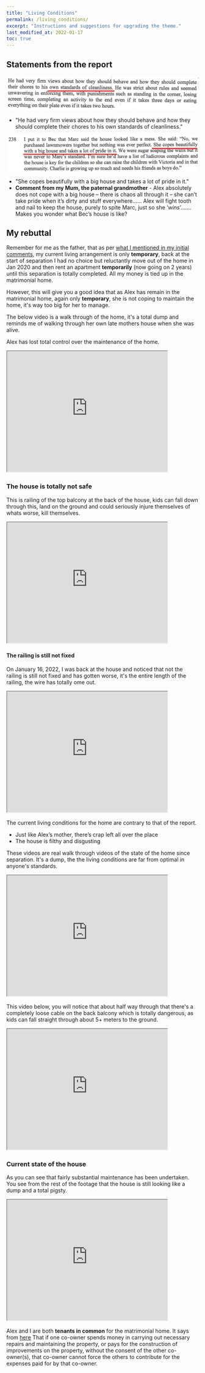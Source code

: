 ```yaml
---
title: "Living Conditions"
permalink: /living_conditions/
excerpt: "Instructions and suggestions for upgrading the theme."
last_modified_at: 2022-01-17
toc: true
---
```

## Statements from the report

![](../blobs/livingconditions/Report1.png)

- "He had very firm views about how they should behave and how they should complete their chores to his own standards of cleanliness."

![](../blobs/livingconditions/Report2.png)

- "She copes beautifully with a big house and takes a lot of pride in it."
- **Comment from my Mum, the paternal grandmother** - Alex absolutely does not cope with a big house – there is chaos all through it – she can’t take pride when it’s dirty and stuff everywhere……  Alex will fight tooth and nail to keep the house, purely to spite Marc, just so she ‘*wins*’…….  Makes you wonder what Bec’s house is like?

## My rebuttal

Remember for me as the father, that as per [what I mentioned in my initial comments](/marcseparation/my_initial_comments/#unfairly-judged-based-on-current-time-with-the-kids), my current living arrangement is only **temporary**, back at the start of separation I had no choice but reluctantly move out of the home in Jan 2020 and then rent an apartment **temporarily** (now going on 2 years) until this separation is totally completed. All my money is tied up in the matrimonial home.

However, this will give you a good idea that as Alex has remain in the matrimonial home, again only **temporary**, she is not coping to maintain the home, it's way too big for her to manage.

The below video is a walk through of the home, it's a total dump and reminds me of walking through her own late mothers house when she was alive.

Alex has lost total control over the maintenance of the home.

<iframe width="420" height="315"
    src="https://www.youtube.com/embed/gDr0XIgdk7A?playlist=gDr0XIgdk7A&loop=1&Version=3&autoplay=1&mute=1&showinfo=1&rel=0">
</iframe>

### The house is totally not safe

This is railing of the top balcony at the back of the house, kids can fall down through this, land on the ground and could seriously injure themselves of whats worse, kill themselves. 

<iframe width="420" height="315"
    src="https://www.youtube.com/embed/Pb2Wtx18Zj8?playlist=Pb2Wtx18Zj8&loop=1&start=81&end=89&Version=3&autoplay=1&mute=1&showinfo=1&rel=0">
</iframe>

#### The railing is still not fixed

On January 16, 2022, I was back at the house and noticed that not the railing is still not fixed and has gotten worse, it's the entire length of the railing, the wire has totally ome out. 

<iframe width="420" height="315"
    src="https://www.youtube.com/embed/rW6g---2QLw?playlist=rW6g---2QLw&loop=1&start=81&end=89&Version=3&autoplay=1&mute=1&showinfo=1&rel=0">
</iframe>


The current living conditions for the home are contrary to that of the report. 

- Just like Alex’s mother, there’s crap left all over the place
- The house is filthy and disgusting 

These videos are real walk through videos of the state of the home since separation. It's a dump, the the living conditions are far from optimal in anyone's standards.

<iframe width="420" height="315"
    src="https://www.youtube.com/embed/hixvOH7lxVo?playlist=hixvOH7lxVo&loop=1&Version=3&autoplay=1&mute=1&showinfo=1&rel=0">
</iframe>

This video below, you will notice that about half way through that there's a completely loose cable on the back balcony which is totally dangerous, as kids can fall straight through about 5+ meters to the ground. 

<iframe width="420" height="315"
    src="https://www.youtube.com/embed/1oJeG2IlXPQ?playlist=1oJeG2IlXPQ&loop=1&Version=3&autoplay=1&mute=1&showinfo=1&rel=0">
</iframe>

### Current state of the house

As you can see that fairly substantial maintenance has been undertaken. You see from the rest of the footage that the house is still looking like a dump and a total pigsty. 

<iframe width="420" height="315"
    src="https://www.youtube.com/embed/ylQRMTdOcjc?playlist=ylQRMTdOcjc&loop=1&Version=3&autoplay=1&mute=1&showinfo=1&rel=0">
</iframe>

Alex and I are both **tenants in common** for the matrimonial home. It says from [here](https://www.aussielegal.com.au/nsw-property-law-co-ownership-tenants-in-common-joint-tenants) That if one co-owner spends money in carrying out necessary repairs and maintaining the property, or pays for the construction of improvements on the property, without the consent of the other co-owner(s), that co-owner cannot force the others to contribute for the expenses paid for by that co-owner.
